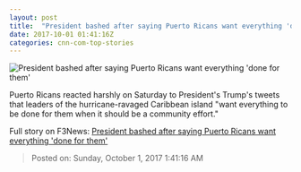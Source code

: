 ```yaml
---
layout: post
title:  "President bashed after saying Puerto Ricans want everything 'done for them'"
date: 2017-10-01 01:41:16Z
categories: cnn-com-top-stories
---
```


![President bashed after saying Puerto Ricans want everything 'done for them'](http://i2.cdn.cnn.com/cnnnext/dam/assets/170930033403-santiago-puerto-rico-hometown-visit-00000420-super-tease.jpg)

Puerto Ricans reacted harshly on Saturday to President's Trump's tweets that leaders of the hurricane-ravaged Caribbean island "want everything to be done for them when it should be a community effort."


Full story on F3News: [President bashed after saying Puerto Ricans want everything 'done for them'](http://www.f3nws.com/n/n3XCUB)

> Posted on: Sunday, October 1, 2017 1:41:16 AM
